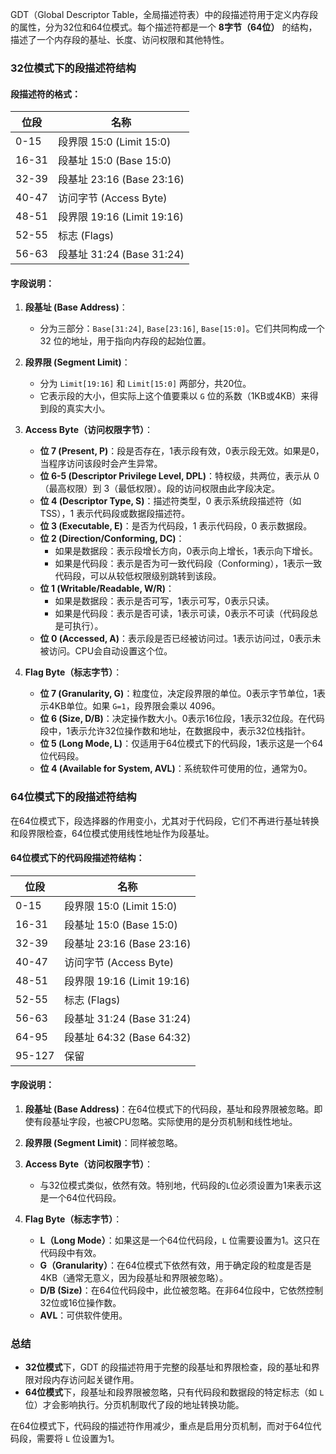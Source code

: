 GDT（Global Descriptor Table，全局描述符表）中的段描述符用于定义内存段的属性，分为32位和64位模式。每个描述符都是一个 **8字节（64位）** 的结构，描述了一个内存段的基址、长度、访问权限和其他特性。

### 32位模式下的段描述符结构

#### 段描述符的格式：
| 位段  | 名称                       |
| ----- | -------------------------- |
| 0-15  | 段界限 15:0 (Limit 15:0)   |
| 16-31 | 段基址 15:0 (Base 15:0)    |
| 32-39 | 段基址 23:16 (Base 23:16)  |
| 40-47 | 访问字节 (Access Byte)     |
| 48-51 | 段界限 19:16 (Limit 19:16) |
| 52-55 | 标志 (Flags)               |
| 56-63 | 段基址 31:24 (Base 31:24)  |

#### 字段说明：
1. **段基址 (Base Address)**：
   - 分为三部分：`Base[31:24]`, `Base[23:16]`, `Base[15:0]`。它们共同构成一个 32 位的地址，用于指向内存段的起始位置。

2. **段界限 (Segment Limit)**：
   - 分为 `Limit[19:16]` 和 `Limit[15:0]` 两部分，共20位。
   - 它表示段的大小，但实际上这个值要乘以 `G` 位的系数（1KB或4KB）来得到段的真实大小。

3. **Access Byte（访问权限字节）**：
   - **位 7 (Present, P)**：段是否存在，1表示段有效，0表示段无效。如果是0，当程序访问该段时会产生异常。
   - **位 6-5 (Descriptor Privilege Level, DPL)**：特权级，共两位，表示从 0（最高权限）到 3（最低权限）。段的访问权限由此字段决定。
   - **位 4 (Descriptor Type, S)**：描述符类型，0 表示系统段描述符（如 TSS），1 表示代码段或数据段描述符。
   - **位 3 (Executable, E)**：是否为代码段，1 表示代码段，0 表示数据段。
   - **位 2 (Direction/Conforming, DC)**：
     - 如果是数据段：表示段增长方向，0表示向上增长，1表示向下增长。
     - 如果是代码段：表示是否为可一致代码段（Conforming），1表示一致代码段，可以从较低权限级别跳转到该段。
   - **位 1 (Writable/Readable, W/R)**：
     - 如果是数据段：表示是否可写，1表示可写，0表示只读。
     - 如果是代码段：表示是否可读，1表示可读，0表示不可读（代码段总是可执行）。
   - **位 0 (Accessed, A)**：表示段是否已经被访问过。1表示访问过，0表示未被访问。CPU会自动设置这个位。

4. **Flag Byte（标志字节）**：
   - **位 7 (Granularity, G)**：粒度位，决定段界限的单位。0表示字节单位，1表示4KB单位。如果 `G=1`，段界限会乘以 4096。
   - **位 6 (Size, D/B)**：决定操作数大小。0表示16位段，1表示32位段。在代码段中，1表示允许32位操作数和地址，在数据段中，表示32位栈指针。
   - **位 5 (Long Mode, L)**：仅适用于64位模式下的代码段，1表示这是一个64位代码段。
   - **位 4 (Available for System, AVL)**：系统软件可使用的位，通常为0。

### 64位模式下的段描述符结构

在64位模式下，段选择器的作用变小，尤其对于代码段，它们不再进行基址转换和段界限检查，64位模式使用线性地址作为段基址。

#### 64位模式下的代码段描述符结构：
| 位段   | 名称                       |
| ------ | -------------------------- |
| 0-15   | 段界限 15:0 (Limit 15:0)   |
| 16-31  | 段基址 15:0 (Base 15:0)    |
| 32-39  | 段基址 23:16 (Base 23:16)  |
| 40-47  | 访问字节 (Access Byte)     |
| 48-51  | 段界限 19:16 (Limit 19:16) |
| 52-55  | 标志 (Flags)               |
| 56-63  | 段基址 31:24 (Base 31:24)  |
| 64-95  | 段基址 64:32 (Base 64:32)  |
| 95-127 | 保留                       |


#### 字段说明：
1. **段基址 (Base Address)**：在64位模式下的代码段，基址和段界限被忽略。即使有段基址字段，也被CPU忽略。实际使用的是分页机制和线性地址。
   
2. **段界限 (Segment Limit)**：同样被忽略。

3. **Access Byte（访问权限字节）**：
   - 与32位模式类似，依然有效。特别地，代码段的`L`位必须设置为1来表示这是一个64位代码段。

4. **Flag Byte（标志字节）**：
   - **L（Long Mode）**：如果这是一个64位代码段，`L` 位需要设置为1。这只在代码段中有效。
   - **G（Granularity）**：在64位模式下依然有效，用于确定段的粒度是否是4KB（通常无意义，因为段基址和界限被忽略）。
   - **D/B (Size)**：在64位代码段中，此位被忽略。在非64位段中，它依然控制32位或16位操作数。
   - **AVL**：可供软件使用。

### 总结

- **32位模式**下，GDT 的段描述符用于完整的段基址和界限检查，段的基址和界限对段内存访问起关键作用。
- **64位模式**下，段基址和段界限被忽略，只有代码段和数据段的特定标志（如 `L` 位）才会影响执行。分页机制取代了段的地址转换功能。

在64位模式下，代码段的描述符作用减少，重点是启用分页机制，而对于64位代码段，需要将 `L` 位设置为1。




